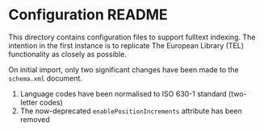 # Configuration README

This directory contains configuration files to support fulltext indexing.  The intention in the first instance is to replicate The European Library (TEL) functionality as closely as possible.

On initial import, only two significant changes have been made to the `schema.xml` document.

1. Language codes have been normalised to ISO 630-1 standard (two-letter codes)
1. The now-deprecated `enablePositionIncrements` attribute has been removed



